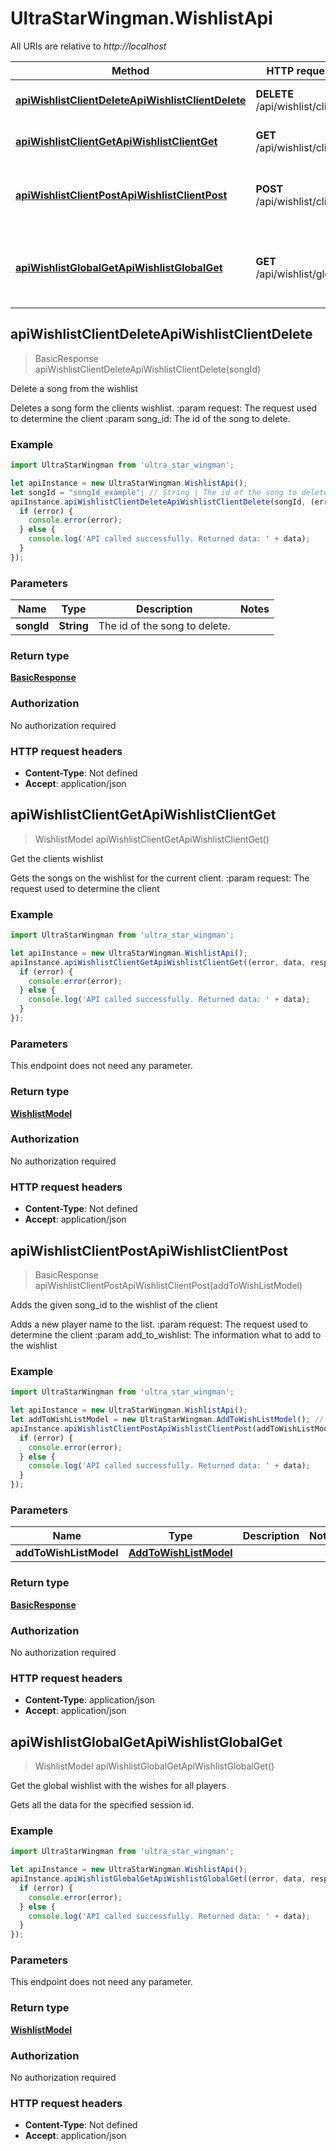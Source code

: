 # UltraStarWingman.WishlistApi

All URIs are relative to *http://localhost*

Method | HTTP request | Description
------------- | ------------- | -------------
[**apiWishlistClientDeleteApiWishlistClientDelete**](WishlistApi.md#apiWishlistClientDeleteApiWishlistClientDelete) | **DELETE** /api/wishlist/client | Delete a song from the wishlist
[**apiWishlistClientGetApiWishlistClientGet**](WishlistApi.md#apiWishlistClientGetApiWishlistClientGet) | **GET** /api/wishlist/client | Get the clients wishlist
[**apiWishlistClientPostApiWishlistClientPost**](WishlistApi.md#apiWishlistClientPostApiWishlistClientPost) | **POST** /api/wishlist/client | Adds the given song_id to the wishlist of the client
[**apiWishlistGlobalGetApiWishlistGlobalGet**](WishlistApi.md#apiWishlistGlobalGetApiWishlistGlobalGet) | **GET** /api/wishlist/global | Get the global wishlist with the wishes for all players



## apiWishlistClientDeleteApiWishlistClientDelete

> BasicResponse apiWishlistClientDeleteApiWishlistClientDelete(songId)

Delete a song from the wishlist

Deletes a song form the clients wishlist.  :param request: The request used to determine the client :param song_id: The id of the song to delete.

### Example

```javascript
import UltraStarWingman from 'ultra_star_wingman';

let apiInstance = new UltraStarWingman.WishlistApi();
let songId = "songId_example"; // String | The id of the song to delete.
apiInstance.apiWishlistClientDeleteApiWishlistClientDelete(songId, (error, data, response) => {
  if (error) {
    console.error(error);
  } else {
    console.log('API called successfully. Returned data: ' + data);
  }
});
```

### Parameters


Name | Type | Description  | Notes
------------- | ------------- | ------------- | -------------
 **songId** | **String**| The id of the song to delete. | 

### Return type

[**BasicResponse**](BasicResponse.md)

### Authorization

No authorization required

### HTTP request headers

- **Content-Type**: Not defined
- **Accept**: application/json


## apiWishlistClientGetApiWishlistClientGet

> WishlistModel apiWishlistClientGetApiWishlistClientGet()

Get the clients wishlist

Gets the songs on the wishlist for the current client.  :param request: The request used to determine the client

### Example

```javascript
import UltraStarWingman from 'ultra_star_wingman';

let apiInstance = new UltraStarWingman.WishlistApi();
apiInstance.apiWishlistClientGetApiWishlistClientGet((error, data, response) => {
  if (error) {
    console.error(error);
  } else {
    console.log('API called successfully. Returned data: ' + data);
  }
});
```

### Parameters

This endpoint does not need any parameter.

### Return type

[**WishlistModel**](WishlistModel.md)

### Authorization

No authorization required

### HTTP request headers

- **Content-Type**: Not defined
- **Accept**: application/json


## apiWishlistClientPostApiWishlistClientPost

> BasicResponse apiWishlistClientPostApiWishlistClientPost(addToWishListModel)

Adds the given song_id to the wishlist of the client

Adds a new player name to the list.  :param request: The request used to determine the client :param add_to_wishlist: The information what to add to the wishlist

### Example

```javascript
import UltraStarWingman from 'ultra_star_wingman';

let apiInstance = new UltraStarWingman.WishlistApi();
let addToWishListModel = new UltraStarWingman.AddToWishListModel(); // AddToWishListModel | 
apiInstance.apiWishlistClientPostApiWishlistClientPost(addToWishListModel, (error, data, response) => {
  if (error) {
    console.error(error);
  } else {
    console.log('API called successfully. Returned data: ' + data);
  }
});
```

### Parameters


Name | Type | Description  | Notes
------------- | ------------- | ------------- | -------------
 **addToWishListModel** | [**AddToWishListModel**](AddToWishListModel.md)|  | 

### Return type

[**BasicResponse**](BasicResponse.md)

### Authorization

No authorization required

### HTTP request headers

- **Content-Type**: application/json
- **Accept**: application/json


## apiWishlistGlobalGetApiWishlistGlobalGet

> WishlistModel apiWishlistGlobalGetApiWishlistGlobalGet()

Get the global wishlist with the wishes for all players

Gets all the data for the specified session id.

### Example

```javascript
import UltraStarWingman from 'ultra_star_wingman';

let apiInstance = new UltraStarWingman.WishlistApi();
apiInstance.apiWishlistGlobalGetApiWishlistGlobalGet((error, data, response) => {
  if (error) {
    console.error(error);
  } else {
    console.log('API called successfully. Returned data: ' + data);
  }
});
```

### Parameters

This endpoint does not need any parameter.

### Return type

[**WishlistModel**](WishlistModel.md)

### Authorization

No authorization required

### HTTP request headers

- **Content-Type**: Not defined
- **Accept**: application/json


